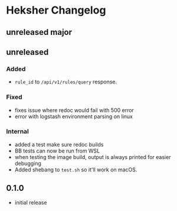 # Heksher Changelog
## unreleased major
## unreleased
### Added
* `rule_id` to `/api/v1/rules/query` response.
### Fixed
* fixes issue where redoc would fail with 500 error
* error with logstash environment parsing on linux
### Internal
* added a test make sure redoc builds
* BB tests can now be run from WSL
* when testing the image build, output is always printed for easier debugging
* Added shebang to `test.sh` so it'll work on macOS.
## 0.1.0
* initial release
